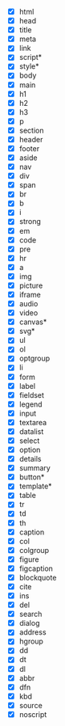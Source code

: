- [x] html
- [x] head
- [x] title
- [x] meta
- [x] link
- [x] script*
- [x] style*
- [x] body
- [x] main
- [x] h1
- [x] h2
- [x] h3
- [x] p
- [x] section
- [x] header
- [x] footer
- [x] aside
- [x] nav
- [x] div
- [x] span
- [x] br
- [x] b
- [x] i
- [x] strong
- [x] em
- [x] code
- [x] pre
- [x] hr
- [x] a
- [x] img
- [x] picture
- [x] iframe
- [x] audio
- [x] video
- [x] canvas*
- [x] svg*
- [x] ul
- [x] ol
- [x] optgroup
- [x] li
- [x] form
- [x] label
- [x] fieldset
- [x] legend
- [x] input
- [x] textarea
- [x] datalist
- [x] select
- [x] option
- [x] details
- [x] summary
- [x] button*
- [x] template*
- [x] table
- [x] tr
- [x] td
- [x] th
- [x] caption
- [x] col
- [x] colgroup
- [x] figure
- [x] figcaption
- [x] blockquote
- [x] cite
- [x] ins
- [x] del
- [x] search
- [x] dialog
- [x] address
- [x] hgroup
- [x] dd
- [x] dt
- [x] dl
- [x] abbr
- [x] dfn
- [x] kbd
- [x] source
- [x] noscript